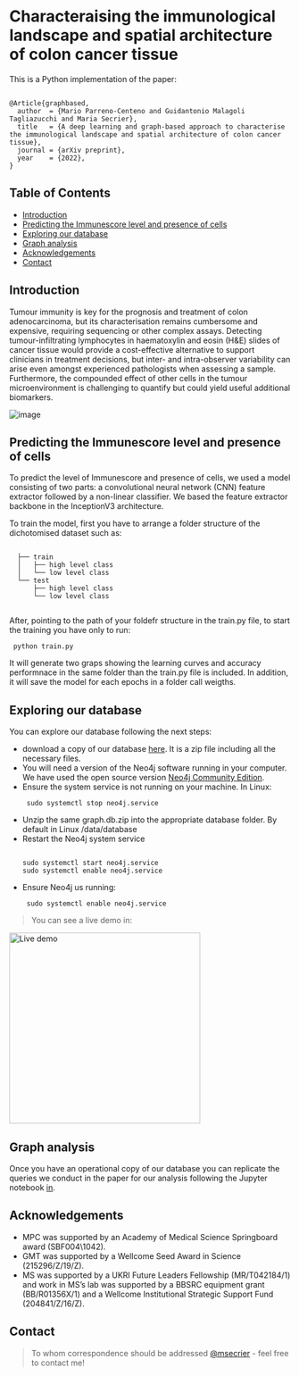 # Characteraising the immunological landscape and spatial architecture of colon cancer tissue

This is a Python implementation of the paper:

<pre><code>
@Article{graphbased,
  author  = {Mario Parreno-Centeno and Guidantonio Malagoli Tagliazucchi and Maria Secrier},
  title   = {A deep learning and graph-based approach to characterise the immunological landscape and spatial architecture of colon cancer tissue},
  journal = {arXiv preprint},
  year    = {2022},
}
</pre></code>












## Table of Contents
* [Introduction](#introduction)
* [Predicting the Immunescore level and presence of cells](#predicting)
* [Exploring our database](#explore)
* [Graph analysis](#analysis)
* [Acknowledgements](#acknowledgements)
* [Contact](#contact)
<!-- * [License](#license) -->


## Introduction
Tumour immunity is key for the prognosis and treatment of colon adenocarcinoma, but its characterisation remains cumbersome and expensive, requiring sequencing or other complex assays. Detecting tumour-infiltrating lymphocytes in haematoxylin and eosin (H&E) slides of cancer tissue would provide a cost-effective alternative to support clinicians in treatment decisions, but inter- and intra-observer variability can arise even amongst experienced pathologists when assessing a sample. Furthermore, the compounded effect of other cells in the tumour microenvironment is challenging to quantify but could yield useful additional biomarkers.

![image](https://user-images.githubusercontent.com/9571043/155305420-c473bbac-685a-432b-bb3e-bf8926a5f58f.png)



<a name="predicting"/>

## Predicting the Immunescore level and presence of cells

To predict the level of Immunescore and presence of cells, we used a model consisting of two parts: a convolutional neural network (CNN) feature extractor followed by a non-linear classifier. We based the feature extractor backbone in the InceptionV3 architecture. 

To train the model, first you have to arrange a folder structure of the dichotomised dataset such as:


  <pre><code>
  ├── train                  
  │   ├── high level class          
  │   └── low level class           
  └── test                  
      ├── high level class          
      └── low level class    
  </pre></code>
  
After, pointing to the path of your foldefr structure in the train.py file, to start the training you have only to run:

  <pre><code> python train.py </pre></code>
  
It will generate two graps showing the learning curves and accuracy performnace in the same folder than the train.py file is included. In addition, it will save the model for each epochs in a folder call weigths. 


<a name="explore"/>

## Exploring our database

You can explore our database following the next steps:
-  download a copy of our database [here](https://drive.google.com/file/d/1reNyA2uYW23SYnTMFCCgIBHov5voY6i7/view?usp=sharing/). It is a zip file including all the necessary files.
-  You will need a version of the Neo4j software running in your computer. We have used the open source version [Neo4j Community Edition](https://neo4j.com/download-center/#community).
- Ensure the system service is not running on your machine. In Linux:
  <pre><code> sudo systemctl stop neo4j.service </pre></code>
- Unzip the same graph.db.zip into the appropriate database folder. By default in Linux <neo4j-home>/data/database
- Restart the Neo4j system service
  <pre><code> 
  sudo systemctl start neo4j.service 
  sudo systemctl enable neo4j.service
  </pre></code>
- Ensure Neo4j us running:
  <pre><code> sudo systemctl enable neo4j.service </pre></code>
  
> You can see a live demo in:

[<img width="342" alt="Live demo" src="https://user-images.githubusercontent.com/9571043/155316306-bd8b2b9a-b224-4061-9d1f-de707ddd9543.png">](https://user-images.githubusercontent.com/9571043/155308305-37cf3912-f0ee-4020-a2c2-52c77b8c925c.mp4)



<a name="analysis"/>
  
## Graph analysis
Once you have an operational copy of our database you can replicate the queries we conduct in the paper for our analysis following the Jupyter notebook [in](https://github.com/secrierlab/TumourHistologyDL/blob/main/graph-analysis/queries_Neo4j.ipynb).
  



## Acknowledgements

- MPC was supported by an Academy of Medical Science Springboard award (SBF004\1042).
- GMT was supported by a Wellcome Seed Award in Science (215296/Z/19/Z).
-  MS was supported by a UKRI Future Leaders Fellowship (MR/T042184/1) and work in MS’s lab was supported by a BBSRC equipment grant (BB/R01356X/1) and a Wellcome Institutional Strategic Support Fund (204841/Z/16/Z).
 

## Contact
>To whom correspondence should be addressed [@msecrier](https://www.ucl.ac.uk/biosciences/people/dr-maria-secrier/) - feel free to contact me!


<!-- Optional -->
<!-- ## License -->
<!-- This project is open source and available under the [... License](). -->
